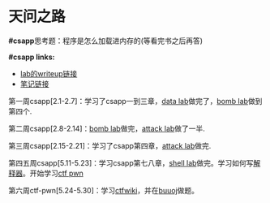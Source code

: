 # 天问之路



**#csapp**思考题：程序是怎么加载进内存的(等看完书之后再答)

**#csapp links:**

- [lab的writeup链接](https://kazamayc.github.io/2021/02/05/csapp-lab/)
- [笔记链接](https://kazamayc.github.io/2021/01/31/%E8%AF%BB%E4%B9%A6%E7%AC%94%E8%AE%B0-csapp/)

第一周csapp[2.1-2.7]：学习了csapp一到三章，[data lab](https://github.com/Kazamayc/twzl_learning/blob/master/csapplab/1.data%20lab/1.datalab.c)做完了，[bomb lab](https://github.com/Kazamayc/twzl_learning/blob/master/csapplab/2.bomb%20lab/2.bomb%20lab.md)做到第四个.

第二周csapp[2.8-2.14]：[bomb lab](https://github.com/Kazamayc/twzl_learning/blob/master/csapplab/2.bomb%20lab/2.bomb%20lab.md)做完，[attack lab](https://github.com/Kazamayc/twzl_learning/tree/master/csapplab/3.attack%20lab)做了一半.

第三周csapp[2.15-2.21]：学习了csapp第四章，[attack lab](https://github.com/Kazamayc/twzl_learning/tree/master/csapplab/3.attack%20lab)做完.

第四五周csapp[5.11-5.23]：学习csapp第七八章，[shell lab](https://github.com/Kazamayc/twzl_learning/tree/master/csapplab/4.shell%20lab)做完。学习如何写[解释器](https://kazamayc.github.io/2021/05/11/%E6%89%8B%E6%8A%8A%E6%89%8B%E6%95%99%E4%BD%A0-x-%E6%88%91-%E2%88%9A-%E6%9E%84%E5%BB%BA%E7%BC%96%E8%AF%91%E5%99%A8/)。开始学习[ctf pwn](https://kazamayc.github.io/2021/05/27/pwn/)

第六周ctf-pwn[5.24-5.30]：学习[ctfwiki](https://kazamayc.github.io/2021/05/28/ctfwiki%E5%AD%A6%E4%B9%A0/)，并在[buuoj](https://buuoj.cn/)做题。





